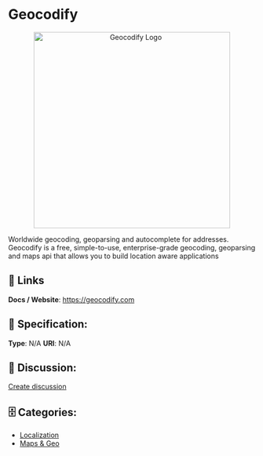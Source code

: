 # Geocodify
<p align="center">
    <img width="400" src="https://raw.githubusercontent.com/apis-list/apis-list/main/apis/geocodify/logo_256x256.png" alt="Geocodify Logo"/>
</p>

Worldwide geocoding, geoparsing and autocomplete for addresses. Geocodify is a free, simple-to-use, enterprise-grade geocoding, geoparsing and maps api that allows you to build location aware applications

##  🔗 Links
**Docs / Website**: https://geocodify.com

## 🧬 Specification:
**Type**: N/A
**URI**: N/A

## 💬 Discussion:
[Create discussion](https://github.com/apis-list/apis-list/discussions/new)

## 🗄️ Categories:
- [Localization](https://github.com/apis-list/apis-list#localization)
- [Maps & Geo](https://github.com/apis-list/apis-list#maps--geo)










